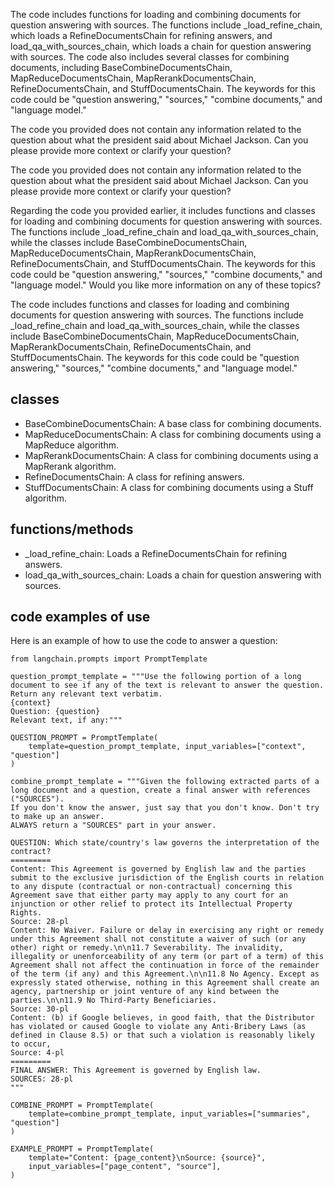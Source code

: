 The code includes functions for loading and combining documents for question answering with sources. The functions include _load_refine_chain, which loads a RefineDocumentsChain for refining answers, and load_qa_with_sources_chain, which loads a chain for question answering with sources. The code also includes several classes for combining documents, including BaseCombineDocumentsChain, MapReduceDocumentsChain, MapRerankDocumentsChain, RefineDocumentsChain, and StuffDocumentsChain. The keywords for this code could be "question answering," "sources," "combine documents," and "language model."

The code you provided does not contain any information related to the question about what the president said about Michael Jackson. Can you please provide more context or clarify your question?

The code you provided does not contain any information related to the question about what the president said about Michael Jackson. Can you please provide more context or clarify your question? 

Regarding the code you provided earlier, it includes functions and classes for loading and combining documents for question answering with sources. The functions include _load_refine_chain and load_qa_with_sources_chain, while the classes include BaseCombineDocumentsChain, MapReduceDocumentsChain, MapRerankDocumentsChain, RefineDocumentsChain, and StuffDocumentsChain. The keywords for this code could be "question answering," "sources," "combine documents," and "language model." Would you like more information on any of these topics?

The code includes functions and classes for loading and combining documents for question answering with sources. The functions include _load_refine_chain and load_qa_with_sources_chain, while the classes include BaseCombineDocumentsChain, MapReduceDocumentsChain, MapRerankDocumentsChain, RefineDocumentsChain, and StuffDocumentsChain. The keywords for this code could be "question answering," "sources," "combine documents," and "language model." 

## classes
- BaseCombineDocumentsChain: A base class for combining documents.
- MapReduceDocumentsChain: A class for combining documents using a MapReduce algorithm.
- MapRerankDocumentsChain: A class for combining documents using a MapRerank algorithm.
- RefineDocumentsChain: A class for refining answers.
- StuffDocumentsChain: A class for combining documents using a Stuff algorithm.

## functions/methods
- _load_refine_chain: Loads a RefineDocumentsChain for refining answers.
- load_qa_with_sources_chain: Loads a chain for question answering with sources.

## code examples of use
Here is an example of how to use the code to answer a question:

```
from langchain.prompts import PromptTemplate

question_prompt_template = """Use the following portion of a long document to see if any of the text is relevant to answer the question. 
Return any relevant text verbatim.
{context}
Question: {question}
Relevant text, if any:"""

QUESTION_PROMPT = PromptTemplate(
    template=question_prompt_template, input_variables=["context", "question"]
)

combine_prompt_template = """Given the following extracted parts of a long document and a question, create a final answer with references ("SOURCES"). 
If you don't know the answer, just say that you don't know. Don't try to make up an answer.
ALWAYS return a "SOURCES" part in your answer.

QUESTION: Which state/country's law governs the interpretation of the contract?
=========
Content: This Agreement is governed by English law and the parties submit to the exclusive jurisdiction of the English courts in relation to any dispute (contractual or non-contractual) concerning this Agreement save that either party may apply to any court for an injunction or other relief to protect its Intellectual Property Rights.
Source: 28-pl
Content: No Waiver. Failure or delay in exercising any right or remedy under this Agreement shall not constitute a waiver of such (or any other) right or remedy.\n\n11.7 Severability. The invalidity, illegality or unenforceability of any term (or part of a term) of this Agreement shall not affect the continuation in force of the remainder of the term (if any) and this Agreement.\n\n11.8 No Agency. Except as expressly stated otherwise, nothing in this Agreement shall create an agency, partnership or joint venture of any kind between the parties.\n\n11.9 No Third-Party Beneficiaries.
Source: 30-pl
Content: (b) if Google believes, in good faith, that the Distributor has violated or caused Google to violate any Anti-Bribery Laws (as defined in Clause 8.5) or that such a violation is reasonably likely to occur,
Source: 4-pl
=========
FINAL ANSWER: This Agreement is governed by English law.
SOURCES: 28-pl
"""

COMBINE_PROMPT = PromptTemplate(
    template=combine_prompt_template, input_variables=["summaries", "question"]
)

EXAMPLE_PROMPT = PromptTemplate(
    template="Content: {page_content}\nSource: {source}",
    input_variables=["page_content", "source"],
)


